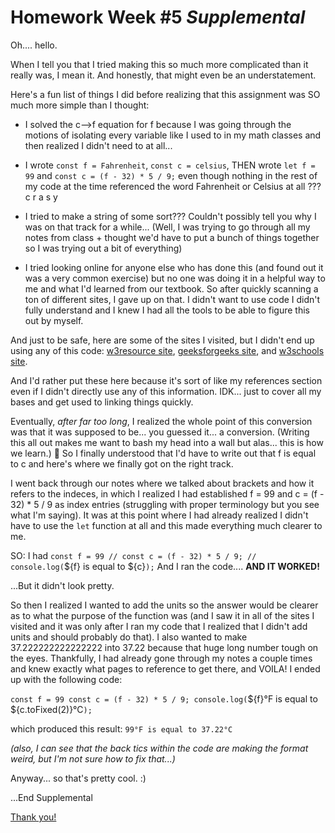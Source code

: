 # Homework Week #5 *Supplemental*

Oh.... hello. 

When I tell you that I tried making this so much more complicated than it really was, I mean it. And honestly, that might even be an understatement. 

Here's a fun list of things I did before realizing that this assignment was SO much more simple than I thought: 

- I solved the c-->f equation for f because I was going through the motions of isolating every variable like I used to in my math classes and then realized I didn't need to at all...

- I wrote `const f = Fahrenheit`, `const c = celsius`, THEN wrote `let f = 99` and `const c = (f - 32) * 5 / 9;` even though nothing in the rest of my code at the time referenced the word Fahrenheit or Celsius at all ??? c r a s y

- I tried to make a string of some sort??? Couldn't possibly tell you why I was on that track for a while... (Well, I was trying to go through all my notes from class + thought we'd have to put a bunch of things together so I was trying out a bit of everything)

- I tried looking online for anyone else who has done this (and found out it was a very common exercise) but no one was doing it in a helpful way to me and what I'd learned from our textbook. So after quickly scanning a ton of different sites, I gave up on that. I didn't want to use code I didn't fully understand and I knew I had all the tools to be able to figure this out by myself. 

And just to be safe, here are some of the sites I visited, but I didn't end up using any of this code: 
[w3resource site](https://www.w3resource.com/javascript-exercises/javascript-basic-exercise-11.php), 
[geeksforgeeks site](https://www.geeksforgeeks.org/javascript/javascript-program-to-convert-farenheit-to-celcius/), and 
[w3schools site](https://www.w3schools.com/howto/howto_js_temperature_converter.asp).

And I'd rather put these here because it's sort of like my references section even if I didn't directly use any of this information. IDK... just to cover all my bases and get used to linking things quickly. 

Eventually, *after far too long*, I realized the whole point of this conversion was that it was supposed to be... you guessed it... a conversion. (Writing this all out makes me want to bash my head into a wall but alas... this is how we learn.) 🤦 So I finally understood that I'd have to write out that f is equal to c and here's where we finally got on the right track. 

I went back through our notes where we talked about brackets and how it refers to the indeces, in which I realized I had established f = 99 and c = (f - 32) * 5 / 9 as index entries (struggling with proper terminology but you see what I'm saying). It was at this point where I had already realized I didn't have to use the `let` function at all and this made everything much clearer to me. 

SO: I had `const f = 99 // const c = (f - 32) * 5 / 9; // console.log(`${f} is equal to ${c}`);` And I ran the code.... **AND IT WORKED!**

...But it didn't look pretty. 

So then I realized I wanted to add the units so the answer would be clearer as to what the purpose of the function was (and I saw it in all of the sites I visited and it was only after I ran my code that I realized that I didn't add units and should probably do that). I also wanted to make 37.222222222222222 into 37.22 because that huge long number tough on the eyes. Thankfully, I had already gone through my notes a couple times and knew exactly what pages to reference to get there, and VOILA! I ended up with the following code: 

`const f = 99
const c = (f - 32) * 5 / 9;
console.log(`${f}°F is equal to ${c.toFixed(2)}°C`);`

which produced this result: `99°F is equal to 37.22°C`

*(also, I can see that the back tics within the code are making the format weird, but I'm not sure how to fix that...)*

Anyway... so that's pretty cool. :)

...End Supplemental 

[Thank you!](ThankYou.jpg)

